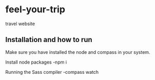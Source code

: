 # feel-your-trip

travel website

## Installation and how to run

Make sure you have installed the node and compass in your system.

Install node packages
-npm i

Running the Sass compiler
-compass watch
